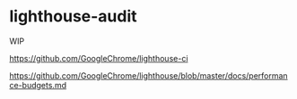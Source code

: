 # lighthouse-audit

WIP

https://github.com/GoogleChrome/lighthouse-ci

https://github.com/GoogleChrome/lighthouse/blob/master/docs/performance-budgets.md

